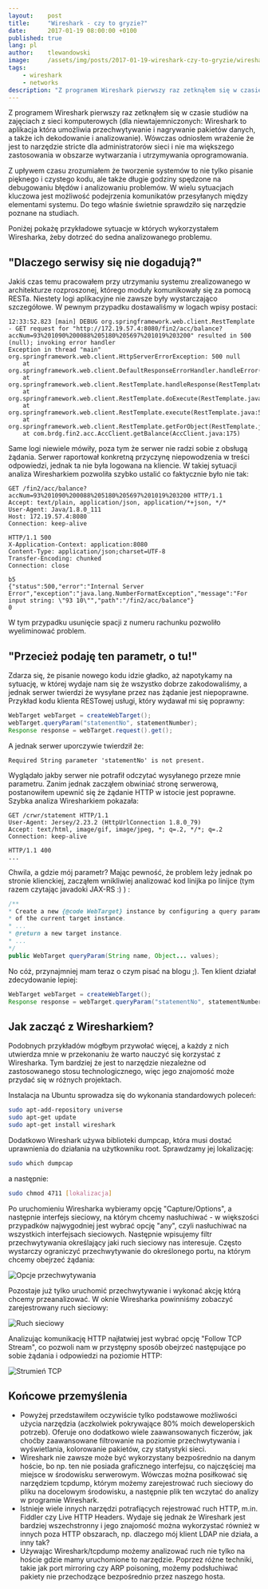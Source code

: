 ```yaml
---
layout:    post
title:     "Wireshark - czy to gryzie?"
date:      2017-01-19 08:00:00 +0100
published: true
lang: pl
author:    tlewandowski
image:     /assets/img/posts/2017-01-19-wireshark-czy-to-gryzie/wireshark.jpeg
tags:
    - wireshark
    - networks
description: "Z programem Wireshark pierwszy raz zetknąłem się w czasie studiów na zajęciach z sieci komputerowych (dla niewtajemniczonych: Wireshark to aplikacja która umożliwia przechwytywanie i nagrywanie pakietów danych, a także ich dekodowanie i analizowanie). Wówczas odniosłem wrażenie że jest to narzędzie stricte dla administratorów sieci i nie ma większego zastosowania w obszarze wytwarzania i utrzymywania oprogramowania."
---
```


Z programem Wireshark pierwszy raz zetknąłem się w czasie studiów na zajęciach z sieci komputerowych (dla niewtajemniczonych: Wireshark to aplikacja która umożliwia przechwytywanie i nagrywanie pakietów danych, a także ich dekodowanie i analizowanie). Wówczas odniosłem wrażenie że jest to narzędzie stricte dla administratorów sieci i nie ma większego zastosowania w obszarze wytwarzania i utrzymywania oprogramowania.

Z upływem czasu zrozumiałem że tworzenie systemów to nie tylko pisanie pięknego i czystego kodu, ale także długie godziny spędzone na debugowaniu błędów i analizowaniu problemów. W wielu sytuacjach kluczowa jest możliwość podejrzenia komunikatów przesyłanych między elementami systemu. Do tego właśnie świetnie sprawdziło się narzędzie poznane na studiach.

Poniżej pokażę przykładowe sytuacje w których wykorzystałem Wiresharka, żeby dotrzeć do sedna analizowanego problemu.

## "Dlaczego serwisy się nie dogadują?"
Jakiś czas temu pracowałem przy utrzymaniu systemu zrealizowanego w architekturze rozproszonej, którego moduły komunikowały się za pomocą RESTa. Niestety logi aplikacyjne nie zawsze były wystarczająco szczegółowe. W pewnym przypadku dostawaliśmy w logach wpisy postaci:
```
12:33:52.823 [main] DEBUG org.springframework.web.client.RestTemplate - GET request for "http://172.19.57.4:8080/fin2/acc/balance?accNum=93%201090%200088%205180%205697%201019%203200" resulted in 500 (null); invoking error handler
Exception in thread "main" org.springframework.web.client.HttpServerErrorException: 500 null
    at org.springframework.web.client.DefaultResponseErrorHandler.handleError(DefaultResponseErrorHandler.java:94)
    at org.springframework.web.client.RestTemplate.handleResponse(RestTemplate.java:667)
    at org.springframework.web.client.RestTemplate.doExecute(RestTemplate.java:620)
    at org.springframework.web.client.RestTemplate.execute(RestTemplate.java:580)
    at org.springframework.web.client.RestTemplate.getForObject(RestTemplate.java:287)
    at com.brdg.fin2.acc.AccClient.getBalance(AccClient.java:175)
```
Same logi niewiele mówiły, poza tym że serwer nie radzi sobie z obsługą żądania. Serwer raportował konkretną przyczynę niepowodzenia w treści odpowiedzi, jednak ta nie była logowana na kliencie. W takiej sytuacji analiza Wiresharkiem pozwoliła szybko ustalić co faktycznie było nie tak:
```http
GET /fin2/acc/balance?accNum=93%201090%200088%205180%205697%201019%203200 HTTP/1.1
Accept: text/plain, application/json, application/*+json, */*
User-Agent: Java/1.8.0_111
Host: 172.19.57.4:8080
Connection: keep-alive

HTTP/1.1 500
X-Application-Context: application:8080
Content-Type: application/json;charset=UTF-8
Transfer-Encoding: chunked
Connection: close

b5
{"status":500,"error":"Internal Server Error","exception":"java.lang.NumberFormatException","message":"For input string: \"93 10\"","path":"/fin2/acc/balance"}
0
```
W tym przypadku usunięcie spacji z numeru rachunku pozwoliło wyeliminować problem.

## "Przecież podaję ten parametr, o tu!"
Zdarza się, że pisanie nowego kodu idzie gładko, aż napotykamy na sytuację, w której wydaje nam się że wszystko dobrze zakodowaliśmy, a jednak serwer twierdzi że wysyłane przez nas żądanie jest niepoprawne. Przykład kodu klienta RESTowej usługi, który wydawał mi się poprawny:
```java
WebTarget webTarget = createWebTarget();
webTarget.queryParam("statementNo", statementNumber);
Response response = webTarget.request().get();
```
A jednak serwer uporczywie twierdził że:
```
Required String parameter 'statementNo' is not present.
```
Wyglądało jakby serwer nie potrafił odczytać wysyłanego przeze mnie parametru. Zanim jednak zacząłem obwiniać stronę serwerową, postanowiłem upewnić się że żądanie HTTP w istocie jest poprawne. Szybka analiza Wiresharkiem pokazała:
```http
GET /crwr/statement HTTP/1.1
User-Agent: Jersey/2.23.2 (HttpUrlConnection 1.8.0_79)
Accept: text/html, image/gif, image/jpeg, *; q=.2, */*; q=.2
Connection: keep-alive

HTTP/1.1 400
...
```

Chwila, a gdzie mój parametr? Mając pewność, że problem leży jednak po stronie klienckiej, zacząłem wnikliwiej analizować kod linijka po linijce (tym razem czytając javadoki JAX-RS :) ) :
```java
/**
* Create a new {@code WebTarget} instance by configuring a query parameter on the URI
* of the current target instance.
* ...
* @return a new target instance.
* ...
*/
public WebTarget queryParam(String name, Object... values);
```
No cóż, przynajmniej mam teraz o czym pisać na blogu ;). Ten klient działał zdecydowanie lepiej:
```java
WebTarget webTarget = createWebTarget();
Response response = webTarget.queryParam("statementNo", statementNumber).webTarget.request().get();
```

## Jak zacząć z Wiresharkiem?
Podobnych przykładów mógłbym przywołać więcej, a każdy z nich utwierdza mnie w przekonaniu że warto nauczyć się korzystać z Wiresharka. Tym bardziej że jest to narzędzie niezależne od zastosowanego stosu technologicznego, więc jego znajomość może przydać się w różnych projektach.

Instalacja na Ubuntu sprowadza się do wykonania standardowych poleceń:
```bash
sudo apt-add-repository universe
sudo apt-get update
sudo apt-get install wireshark
```
Dodatkowo Wireshark używa biblioteki dumpcap, która musi dostać uprawnienia do działania na użytkowniku root. Sprawdzamy jej lokalizację:
```bash
sudo which dumpcap
```
a następnie:
```bash
sudo chmod 4711 [lokalizacja]
```

Po uruchomieniu Wiresharka wybieramy opcję "Capture/Options", a następnie interfejs sieciowy, na którym chcemy nasłuchiwać - w większości przypadków najwygodniej jest wybrać opcję "any", czyli nasłuchiwać na wszystkich interfejsach sieciowych. Następnie wpisujemy filtr przechwytywania określający jaki ruch sieciowy nas interesuje. Często wystarczy ograniczyć przechwytywanie do określonego portu, na którym chcemy obejrzeć żądania:

![Opcje przechwytywania](/assets/img/posts/2017-01-19-wireshark-czy-to-gryzie/1.png)

Pozostaje już tylko uruchomić przechwytywanie i wykonać akcję którą chcemy przeanalizować. W oknie Wiresharka powinniśmy zobaczyć zarejestrowany ruch sieciowy:

![Ruch sieciowy](/assets/img/posts/2017-01-19-wireshark-czy-to-gryzie/2.png)

Analizując komunikację HTTP najłatwiej jest wybrać opcję "Follow TCP Stream", co pozwoli nam w przystępny sposób obejrzeć następujące po sobie żądania i odpowiedzi na poziomie HTTP:

![Strumień TCP](/assets/img/posts/2017-01-19-wireshark-czy-to-gryzie/3.png)

## Końcowe przemyślenia
- Powyżej przedstawiłem oczywiście tylko podstawowe możliwości użycia narzędzia (aczkolwiek pokrywające 80% moich deweloperskich potrzeb). Oferuje ono dodatkowo wiele zaawansowanych ficzerów, jak choćby zaawansowane filtrowanie na poziomie przechwytywania i wyświetlania, kolorowanie pakietów, czy statystyki sieci.
- Wireshark nie zawsze może być wykorzystany bezpośrednio na danym hoście, bo np. ten nie posiada graficznego interfejsu, co najczęściej ma miejsce w środowisku serwerowym. Wówczas można posiłkować się narzędziem tcpdump, którym możemy zarejestrować ruch sieciowy do pliku na docelowym środowisku, a następnie plik ten wczytać do analizy w programie Wireshark.
- Istnieje wiele innych narzędzi potrafiących rejestrować ruch HTTP, m.in. Fiddler czy Live HTTP Headers. Wydaje się jednak że Wireshark jest bardziej wszechstronny i jego znajomość można wykorzystać również w innych poza HTTP obszarach, np. dlaczego mój klient LDAP nie działa, a inny tak?
- Używając Wireshark/tcpdump możemy analizować ruch nie tylko na hoście gdzie mamy uruchomione to narzędzie. Poprzez różne techniki, takie jak port mirroring czy ARP poisoning, możemy podsłuchiwać pakiety nie przechodzące bezpośrednio przez naszego hosta.

